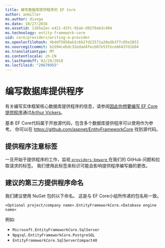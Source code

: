 ```yaml
---
title: 编写数据库提供程序的 EF Core
author: anmiller
ms.author: divega
ms.date: 10/27/2016
ms.assetid: 1165e2ec-e421-43fc-92ab-d92f9ab3c494
ms.technology: entity-framework-core
uid: core/providers/writing-a-provider
ms.openlocfilehash: 4bddf5858ab2c6b2fd22571a20edb3f7c85e2853
ms.sourcegitcommit: b2d94cebdc32edad4fecb07e53fece66437d1b04
ms.translationtype: MT
ms.contentlocale: zh-CN
ms.lasthandoff: 02/28/2018
ms.locfileid: "29678955"
---
```

# <a name="writing-a-database-provider"></a>编写数据库提供程序

有关编写实体框架核心数据库提供程序的信息，请参阅[因此你想要编写 EF Core提供程序](https://blog.oneunicorn.com/2016/11/11/so-you-want-to-write-an-ef-core-provider/)通过[Arthur Vickers](https://github.com/ajcvickers)。

基本 EF Core代码属于开放源代码，包含多个数据库提供程序可以使用作为参考。 你可以在 https://github.com/aspnet/EntityFrameworkCore 找到源代码。

## <a name="the-providers-beware-label"></a>提供程序注意标签

一旦开始于提供程序的工作，监视[ `providers-beware` ](https://github.com/aspnet/EntityFrameworkCore/labels/providers-beware)在我们的 GitHub 问题和拉取请求的标签。 我们使用此标签来标识可能会影响提供程序编写器的更改。

## <a name="suggested-naming-of-third-party-providers"></a>建议的第三方提供程序命名

我们建议使用 NuGet 包的以下命名。 这是与 EF Core小组所传递的包名称一致。

`<Optional project/company name>.EntityFrameworkCore.<Database engine name>`

例如:
* `Microsoft.EntityFrameworkCore.SqlServer`
* `Npgsql.EntityFrameworkCore.PostgreSQL`
* `EntityFrameworkCore.SqlServerCompact40`
